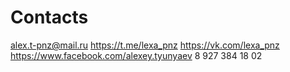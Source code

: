 # Contacts
alex.t-pnz@mail.ru
https://t.me/lexa_pnz
https://vk.com/lexa_pnz
https://www.facebook.com/alexey.tyunyaev
8 927 384 18 02
